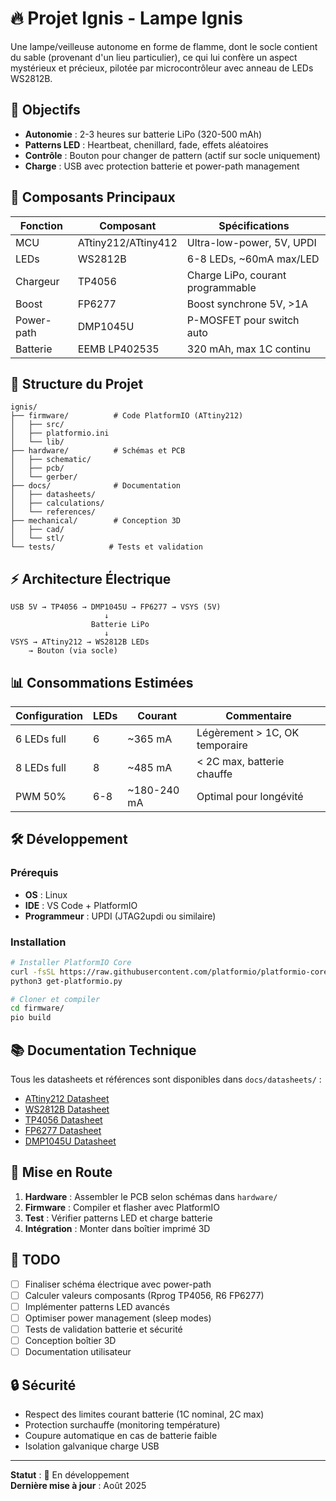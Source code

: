 # 🔥 Projet Ignis - Lampe Ignis

Une lampe/veilleuse autonome en forme de flamme, dont le socle contient du sable (provenant d'un lieu particulier), ce qui lui confère un aspect mystérieux et précieux, pilotée par microcontrôleur avec anneau de LEDs WS2812B.

## 🎯 Objectifs

- **Autonomie** : 2-3 heures sur batterie LiPo (320-500 mAh)
- **Patterns LED** : Heartbeat, chenillard, fade, effets aléatoires
- **Contrôle** : Bouton pour changer de pattern (actif sur socle uniquement)
- **Charge** : USB avec protection batterie et power-path management

## 🔧 Composants Principaux

| Fonction   | Composant           | Spécifications                    |
| ---------- | ------------------- | --------------------------------- |
| MCU        | ATtiny212/ATtiny412 | Ultra-low-power, 5V, UPDI         |
| LEDs       | WS2812B             | 6-8 LEDs, ~60mA max/LED           |
| Chargeur   | TP4056              | Charge LiPo, courant programmable |
| Boost      | FP6277              | Boost synchrone 5V, >1A           |
| Power-path | DMP1045U            | P-MOSFET pour switch auto         |
| Batterie   | EEMB LP402535       | 320 mAh, max 1C continu           |

## 📁 Structure du Projet

```
ignis/
├── firmware/          # Code PlatformIO (ATtiny212)
│   ├── src/
│   ├── platformio.ini
│   └── lib/
├── hardware/          # Schémas et PCB
│   ├── schematic/
│   ├── pcb/
│   └── gerber/
├── docs/              # Documentation
│   ├── datasheets/
│   ├── calculations/
│   └── references/
├── mechanical/        # Conception 3D
│   ├── cad/
│   └── stl/
└── tests/            # Tests et validation
```

## ⚡ Architecture Électrique

```
USB 5V → TP4056 → DMP1045U → FP6277 → VSYS (5V)
                     ↓
                  Batterie LiPo
                     ↓
VSYS → ATtiny212 → WS2812B LEDs
    → Bouton (via socle)
```

## 📊 Consommations Estimées

| Configuration | LEDs | Courant     | Commentaire                    |
| ------------- | ---- | ----------- | ------------------------------ |
| 6 LEDs full   | 6    | ~365 mA     | Légèrement > 1C, OK temporaire |
| 8 LEDs full   | 8    | ~485 mA     | < 2C max, batterie chauffe     |
| PWM 50%       | 6-8  | ~180-240 mA | Optimal pour longévité         |

## 🛠️ Développement

### Prérequis

- **OS** : Linux
- **IDE** : VS Code + PlatformIO
- **Programmeur** : UPDI (JTAG2updi ou similaire)

### Installation

```bash
# Installer PlatformIO Core
curl -fsSL https://raw.githubusercontent.com/platformio/platformio-core-installer/master/get-platformio.py -o get-platformio.py
python3 get-platformio.py

# Cloner et compiler
cd firmware/
pio build
```

## 📚 Documentation Technique

Tous les datasheets et références sont disponibles dans `docs/datasheets/` :

- [ATtiny212 Datasheet](https://ww1.microchip.com/downloads/en/DeviceDoc/40001954C.pdf)
- [WS2812B Datasheet](https://cdn-shop.adafruit.com/datasheets/WS2812.pdf)
- [TP4056 Datasheet](https://www.mouser.fr/datasheet/2/268/TP4056-1525712.pdf)
- [FP6277 Datasheet](https://www.farnell.com/datasheets/3363611.pdf)
- [DMP1045U Datasheet](https://www.farnell.com/datasheets/1924636.pdf)

## 🚀 Mise en Route

1. **Hardware** : Assembler le PCB selon schémas dans `hardware/`
2. **Firmware** : Compiler et flasher avec PlatformIO
3. **Test** : Vérifier patterns LED et charge batterie
4. **Intégration** : Monter dans boîtier imprimé 3D

## 📝 TODO

- [ ] Finaliser schéma électrique avec power-path
- [ ] Calculer valeurs composants (Rprog TP4056, R6 FP6277)
- [ ] Implémenter patterns LED avancés
- [ ] Optimiser power management (sleep modes)
- [ ] Tests de validation batterie et sécurité
- [ ] Conception boîtier 3D
- [ ] Documentation utilisateur

## 🔒 Sécurité

- Respect des limites courant batterie (1C nominal, 2C max)
- Protection surchauffe (monitoring température)
- Coupure automatique en cas de batterie faible
- Isolation galvanique charge USB

---

**Statut** : 🚧 En développement  
**Dernière mise à jour** : Août 2025
